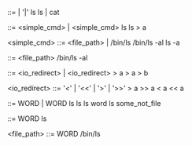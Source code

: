 <pipeline>     ::= <cmd>
               |   <pipeline> '|' <cmd>
	ls
	ls | cat

<cmd>          ::= <simple_cmd> 
               |   <simple_cmd> <redirects>
	ls
	ls > a

<simple_cmd>   ::= <file_path>
               |   <argv>
	/bin/ls
	/bin/ls -al
	ls -a

<argv>         ::= <file_path> <args>
	/bin/ls -al

<redirects>    ::= <io_redirect>
                |  <redirects> <io_redirect>
	> a
	> a > b

<io_redirect>  ::= '<'   <filename>
                |  '<<'  <filename>
                |  '>'   <filename>
                |  '>>'  <filename>
	> a
	>> a
	< a
	<< a

<args>        ::= WORD 
                | <args> WORD
	ls ls
	ls word
	ls some_not_file

<filename>    ::= WORD
	ls	

<file_path>   ::= WORD
	/bin/ls
